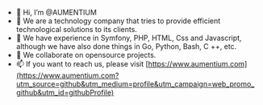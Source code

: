 - 👋 Hi, I’m @AUMENTIUM
- 👀 We are a technology company that tries to provide efficient technological solutions to its clients. 
- 🌱 We have experience in Symfony, PHP, HTML, Css and Javascript, although we have also done things in Go, Python, Bash, C ++, etc. 
- 💞️ We collaborate on opensource projects.
- 📫 If you want to reach us, please visit [https://www.aumentium.com](https://www.aumentium.com?utm_source=github&utm_medium=profile&utm_campaign=web_promo_github&utm_id=githubProfile)

<!---
AUMENTIUM/AUMENTIUM is a ✨ special ✨ repository because its `README.md` (this file) appears on your GitHub profile.
You can click the Preview link to take a look at your changes.
--->
